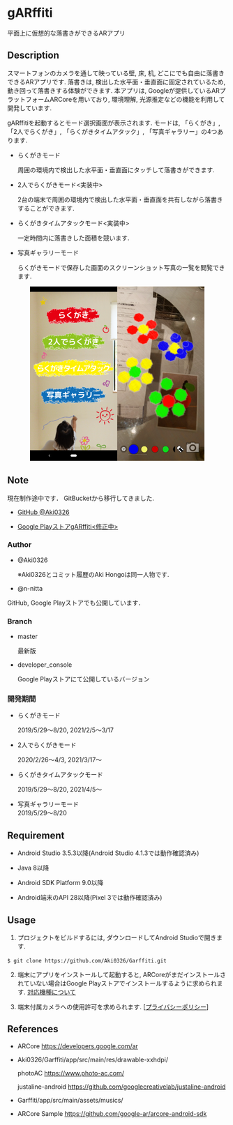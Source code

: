 gARffiti
===============

平面上に仮想的な落書きができるARアプリ

## Description
スマートフォンのカメラを通して映っている壁, 床, 机, どこにでも自由に落書きできるARアプリです. 
落書きは, 検出した水平面・垂直面に固定されているため, 動き回って落書きする体験ができます. 
本アプリは, Googleが提供しているARプラットフォームARCoreを用いており, 環境理解, 光源推定などの機能を利用して開発しています. 

gARffitiを起動するとモード選択画面が表示されます. モードは, 「らくがき」, 「2人でらくがき」, 「らくがきタイムアタック」, 「写真ギャラリー」の4つあります. 

- らくがきモード

  周囲の環境内で検出した水平面・垂直面にタッチして落書きができます. 

- 2人でらくがきモード<実装中>

  2台の端末で周囲の環境内で検出した水平面・垂直面を共有しながら落書きすることができます. 

- らくがきタイムアタックモード<実装中>

  一定時間内に落書きした面積を競います. 

- 写真ギャラリーモード

  らくがきモードで保存した画面のスクリーンショット写真の一覧を閲覧できます. 

<div align="center">
<img src="https://github.com/Aki0326/Garffiti/blob/tuning/app/src/main/res/drawable-xxhdpi/mode_select.png" alt="モード選択画面" title="モード選択画面" width="200"><img src="https://github.com/Aki0326/Garffiti/blob/developer_console/app/src/main/res/drawable-xxhdpi/graffiti_mode.png" alt="らくがきモードのスクリーンショット" title="らくがきモードのスクリーンショット" width="200">
</div>

## Note
現在制作途中です．
GitBucketから移行してきました. 

  - [GitHub @Aki0326](https://github.com/Aki0326/gARffiti)
  
  - [Google PlayストアgARffiti<修正中>](https://play.google.com/store/apps/details?id=org.ntlab.graffiti&hl=ja)

### Author
- @Aki0326

  ※Aki0326とコミット履歴のAki Hongoは同一人物です. 

- @n-nitta

GitHub, Google Playストアでも公開しています．

### Branch
- master

  最新版

- developer_console

  Google Playストアにて公開しているバージョン

### 開発期間
- らくがきモード

  2019/5/29～8/20, 2021/2/5～3/17

- 2人でらくがきモード

  2020/2/26～4/3, 2021/3/17～

- らくがきタイムアタックモード

  2019/5/29～8/20, 2021/4/5～

- 写真ギャラリーモード  
2019/5/29～8/20

## Requirement
- Android Studio 3.5.3以降(Android Studio 4.1.3では動作確認済み)

- Java 8以降

- Android SDK Platform 9.0以降

- Android端末のAPI 28以降(Pixel 3では動作確認済み)

## Usage
1. プロジェクトをビルドするには, ダウンロードしてAndroid Studioで開きます. 

  `$ git clone https://github.com/Aki0326/Garffiti.git`

2. 端末にアプリをインストールして起動すると, ARCoreがまだインストールされていない場合はGoogle Playストアでインストールするように求められます. [対応機種について](https://developers.google.com/ar/discover/supported-devices)

3. 端末付属カメラへの使用許可を求められます. [[プライバシーポリシー](https://photos.app.goo.gl/3HR5E2rffET9aUCj8)]

## References
- ARCore
  https://developers.google.com/ar

- Aki0326/Garffiti/app/src/main/res/drawable-xxhdpi/

  photoAC https://www.photo-ac.com/
  
  justaline-android https://github.com/googlecreativelab/justaline-android
  
- Garffiti/app/src/main/assets/musics/

- ARCore Sample
  https://github.com/google-ar/arcore-android-sdk